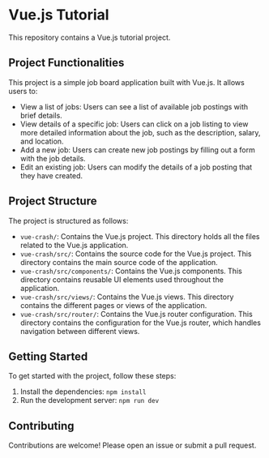 # Vue.js Tutorial

This repository contains a Vue.js tutorial project.

## Project Functionalities

This project is a simple job board application built with Vue.js. It allows users to:

- View a list of jobs: Users can see a list of available job postings with brief details.
- View details of a specific job: Users can click on a job listing to view more detailed information about the job, such as the description, salary, and location.
- Add a new job: Users can create new job postings by filling out a form with the job details.
- Edit an existing job: Users can modify the details of a job posting that they have created.

## Project Structure

The project is structured as follows:

- `vue-crash/`: Contains the Vue.js project. This directory holds all the files related to the Vue.js application.
- `vue-crash/src/`: Contains the source code for the Vue.js project. This directory contains the main source code of the application.
- `vue-crash/src/components/`: Contains the Vue.js components. This directory contains reusable UI elements used throughout the application.
- `vue-crash/src/views/`: Contains the Vue.js views. This directory contains the different pages or views of the application.
- `vue-crash/src/router/`: Contains the Vue.js router configuration. This directory contains the configuration for the Vue.js router, which handles navigation between different views.

## Getting Started

To get started with the project, follow these steps:

1. Install the dependencies: `npm install`
2. Run the development server: `npm run dev`

## Contributing

Contributions are welcome! Please open an issue or submit a pull request.
